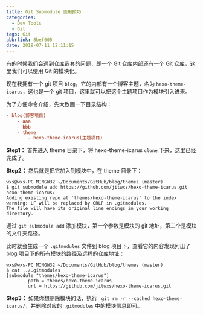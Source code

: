 ```yaml
---
title: Git Submodule 使用技巧
categories:
  - Dev Tools
  - Git
tags: Git
abbrlink: 8bef605
date: 2019-07-11 12:11:15
---
```


有的时候我们会遇到仓库嵌套的问题，即一个 Git 仓库内部还有一个 Git 仓库，这里我们可以使用 Git 的模块化。

现在我拥有一个 git 项目 `blog`，它的内部有一个博客主题，名为 `hexo-theme-icarus`，这也是一个 git 项目，这里就可以把这个主题项目作为模块引入进来。

为了方便命令介绍，先大致画一下目录结构：

```ini
- blog(博客项目)
    - aaa
    - bbb
    - theme
        - hexo-theme-icarus(主题项目)
```

**Step1：** 首先进入 theme 目录下，将 hexo-theme-icarus `clone` 下来，这里已经完成了。

**Step2：** 然后就是把它加入到模块中，在 theme 目录下：

```shell
wxs@wxs-PC MINGW32 ~/Documents/GitHub/blog/themes (master)
$ git submodule add https://github.com/jitwxs/hexo-theme-icarus.git hexo-theme-icarus/
Adding existing repo at 'themes/hexo-theme-icarus' to the index
warning: LF will be replaced by CRLF in .gitmodules.
The file will have its original line endings in your working directory.
```

通过 `git submodule add` 添加模块，第一个参数是模块的 git 地址，第二个是模块的文件夹路径。

此时就会生成一个 `.gitmodules` 文件到 blog 项目下，查看它的内容发现列出了 blog 项目下的所有模块的路径及远程的仓库地址：

```shell
wxs@wxs-PC MINGW32 ~/Documents/GitHub/blog/themes (master)
$ cat ../.gitmodules
[submodule "themes/hexo-theme-icarus"]
        path = themes/hexo-theme-icarus
        url = https://github.com/jitwxs/hexo-theme-icarus.git
```

**Step3：** 如果你想删除模块的话，执行 ` git rm -r --cached hexo-theme-icarus/`，并删除对应的 `.gitmodules` 中的模块信息即可。
